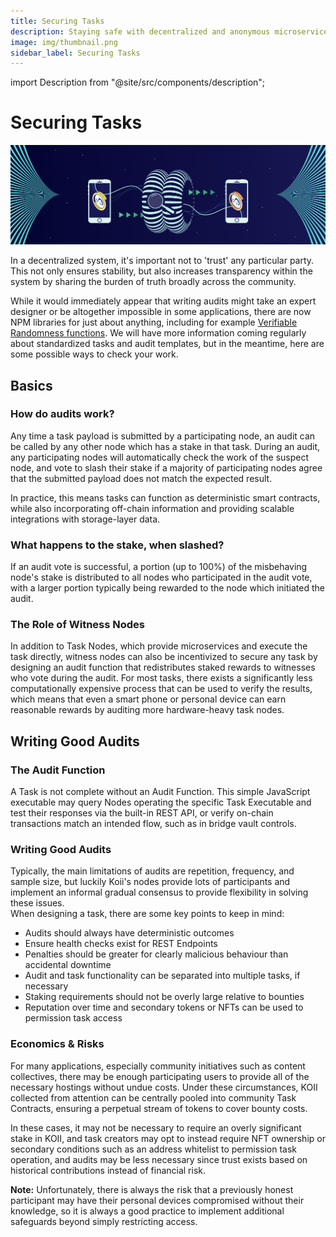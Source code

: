 ```yaml
---
title: Securing Tasks
description: Staying safe with decentralized and anonymous microservice providers.
image: img/thumbnail.png
sidebar_label: Securing Tasks
---
```


import Description from "@site/src/components/description";

# Securing Tasks

![banner](../img/What_are_Audits_.png)

<Description
  text="Staying safe with decentralized and anonymous microservice providers."
/>

In a decentralized system, it's important not to 'trust' any particular party. This not only ensures stability, but also increases transparency within the system by sharing the burden of truth broadly across the community.<br />

While it would immediately appear that writing audits might take an expert designer or be altogether impossible in some applications, there are now NPM libraries for just about anything, including for example [Verifiable Randomness functions](https://github.com/idena-network/vrf-jshttps://github.com/idena-network/vrf-js). We will have more information coming regularly about standardized tasks and audit templates, but in the meantime, here are some possible ways to check your work.&#x20;

## **Basics**

### **How do audits work?**

Any time a task payload is submitted by a participating node, an audit can be called by any other node which has a stake in that task. During an audit, any participating nodes will automatically check the work of the suspect node, and vote to slash their stake if a majority of participating nodes agree that the submitted payload does not match the expected result.<br />

In practice, this means tasks can function as deterministic smart contracts, while also incorporating off-chain information and providing scalable integrations with storage-layer data.

### **What happens to the stake, when slashed?**

If an audit vote is successful, a portion (up to 100%) of the misbehaving node's stake is distributed to all nodes who participated in the audit vote, with a larger portion typically being rewarded to the node which initiated the audit.&#x20;

### **The Role of Witness Nodes**

In addition to Task Nodes, which provide microservices and execute the task directly, witness nodes can also be incentivized to secure any task by designing an audit function that redistributes staked rewards to witnesses who vote during the audit. For most tasks, there exists a significantly less computationally expensive process that can be used to verify the results, which means that even a smart phone or personal device can earn reasonable rewards by auditing more hardware-heavy task nodes.

## Writing **Good** Audits

### **The Audit Function**

A Task is not complete without an Audit Function. This simple JavaScript executable may query Nodes operating the specific Task Executable and test their responses via the built-in REST API, or verify on-chain transactions match an intended flow, such as in bridge vault controls.

### **Writing Good Audits**

Typically, the main limitations of audits are repetition, frequency, and sample size, but luckily Koii's nodes provide lots of participants and implement an informal gradual consensus to provide flexibility in solving these issues.
<br />
When designing a task, there are some key points to keep in mind:

- Audits should always have deterministic outcomes
- Ensure health checks exist for REST Endpoints
- Penalties should be greater for clearly malicious behaviour than accidental downtime
- Audit and task functionality can be separated into multiple tasks, if necessary
- Staking requirements should not be overly large relative to bounties
- Reputation over time and secondary tokens or NFTs can be used to permission task access

### **Economics & Risks**

For many applications, especially community initiatives such as content collectives, there may be enough participating users to provide all of the necessary hostings without undue costs. Under these circumstances, KOII collected from attention can be centrally pooled into community Task Contracts, ensuring a perpetual stream of tokens to cover bounty costs. <br />

In these cases, it may not be necessary to require an overly significant stake in KOII, and task creators may opt to instead require NFT ownership or secondary conditions such as an address whitelist to permission task operation, and audits may be less necessary since trust exists based on historical contributions instead of financial risk. <br />

**Note:** Unfortunately, there is always the risk that a previously honest participant may have their personal devices compromised without their knowledge, so it is always a good practice to implement additional safeguards beyond simply restricting access.
